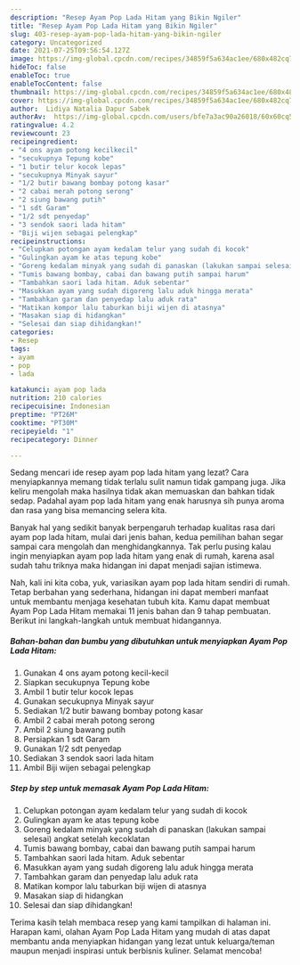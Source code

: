 ```yaml
---
description: "Resep Ayam Pop Lada Hitam yang Bikin Ngiler"
title: "Resep Ayam Pop Lada Hitam yang Bikin Ngiler"
slug: 403-resep-ayam-pop-lada-hitam-yang-bikin-ngiler
category: Uncategorized
date: 2021-07-25T09:56:54.127Z
image: https://img-global.cpcdn.com/recipes/34859f5a634ac1ee/680x482cq70/ayam-pop-lada-hitam-foto-resep-utama.jpg
hideToc: false
enableToc: true
enableTocContent: false
thumbnail: https://img-global.cpcdn.com/recipes/34859f5a634ac1ee/680x482cq70/ayam-pop-lada-hitam-foto-resep-utama.jpg
cover: https://img-global.cpcdn.com/recipes/34859f5a634ac1ee/680x482cq70/ayam-pop-lada-hitam-foto-resep-utama.jpg
author:  Lidiya Natalia Dapur Sabek
authorAv:  https://img-global.cpcdn.com/users/bfe7a3ac90a26018/60x60cq50/avatar.jpg
ratingvalue: 4.2
reviewcount: 23
recipeingredient:
- "4 ons ayam potong kecilkecil"
- "secukupnya Tepung kobe"
- "1 butir telur kocok lepas"
- "secukupnya Minyak sayur"
- "1/2 butir bawang bombay potong kasar"
- "2 cabai merah potong serong"
- "2 siung bawang putih"
- "1 sdt Garam"
- "1/2 sdt penyedap"
- "3 sendok saori lada hitam"
- "Biji wijen sebagai pelengkap"
recipeinstructions:
- "Celupkan potongan ayam kedalam telur yang sudah di kocok"
- "Gulingkan ayam ke atas tepung kobe"
- "Goreng kedalam minyak yang sudah di panaskan (lakukan sampai selesai) angkat setelah kecoklatan"
- "Tumis bawang bombay, cabai dan bawang putih sampai harum"
- "Tambahkan saori lada hitam. Aduk sebentar"
- "Masukkan ayam yang sudah digoreng lalu aduk hingga merata"
- "Tambahkan garam dan penyedap lalu aduk rata"
- "Matikan kompor lalu taburkan biji wijen di atasnya"
- "Masakan siap di hidangkan"
- "Selesai dan siap dihidangkan!"
categories:
- Resep
tags:
- ayam
- pop
- lada

katakunci: ayam pop lada 
nutrition: 210 calories
recipecuisine: Indonesian
preptime: "PT26M"
cooktime: "PT30M"
recipeyield: "1"
recipecategory: Dinner

---
```



Sedang mencari ide resep ayam pop lada hitam yang lezat? Cara menyiapkannya memang tidak terlalu sulit namun tidak gampang juga. Jika keliru mengolah maka hasilnya tidak akan memuaskan dan bahkan tidak sedap. Padahal ayam pop lada hitam yang enak harusnya sih punya aroma dan rasa yang bisa memancing selera kita.




Banyak hal yang sedikit banyak berpengaruh terhadap kualitas rasa dari ayam pop lada hitam, mulai dari jenis bahan, kedua pemilihan bahan segar sampai cara mengolah dan menghidangkannya. Tak perlu pusing kalau ingin menyiapkan ayam pop lada hitam yang enak di rumah, karena asal sudah tahu triknya maka hidangan ini dapat menjadi sajian istimewa.


Nah, kali ini kita coba, yuk, variasikan ayam pop lada hitam sendiri di rumah. Tetap berbahan yang sederhana, hidangan ini dapat memberi manfaat untuk membantu menjaga kesehatan tubuh kita. Kamu dapat membuat Ayam Pop Lada Hitam memakai 11 jenis bahan dan 9 tahap pembuatan. Berikut ini langkah-langkah untuk membuat hidangannya.

<!--inarticleads1-->

##### Bahan-bahan dan bumbu yang dibutuhkan untuk menyiapkan Ayam Pop Lada Hitam:

1. Gunakan 4 ons ayam potong kecil-kecil
1. Siapkan secukupnya Tepung kobe
1. Ambil 1 butir telur kocok lepas
1. Gunakan secukupnya Minyak sayur
1. Sediakan 1/2 butir bawang bombay potong kasar
1. Ambil 2 cabai merah potong serong
1. Ambil 2 siung bawang putih
1. Persiapkan 1 sdt Garam
1. Gunakan 1/2 sdt penyedap
1. Sediakan 3 sendok saori lada hitam
1. Ambil Biji wijen sebagai pelengkap




<!--inarticleads2-->

##### Step by step untuk memasak Ayam Pop Lada Hitam:

1. Celupkan potongan ayam kedalam telur yang sudah di kocok
1. Gulingkan ayam ke atas tepung kobe
1. Goreng kedalam minyak yang sudah di panaskan (lakukan sampai selesai) angkat setelah kecoklatan
1. Tumis bawang bombay, cabai dan bawang putih sampai harum
1. Tambahkan saori lada hitam. Aduk sebentar
1. Masukkan ayam yang sudah digoreng lalu aduk hingga merata
1. Tambahkan garam dan penyedap lalu aduk rata
1. Matikan kompor lalu taburkan biji wijen di atasnya
1. Masakan siap di hidangkan
1. Selesai dan siap dihidangkan!



Terima kasih telah membaca resep yang kami tampilkan di halaman ini. Harapan kami, olahan Ayam Pop Lada Hitam yang mudah di atas dapat membantu anda menyiapkan hidangan yang lezat untuk keluarga/teman maupun menjadi inspirasi untuk berbisnis kuliner. Selamat mencoba!
